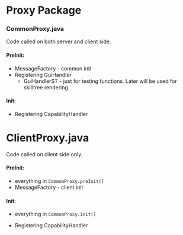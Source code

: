 # Proxy Package



### CommonProxy.java

Code called on both server and client side.

#### PreInit:

- MessageFactory - common init
- Registering GuiHandler
  - GuiHandlerST - just for testing functions. Later will be used for skilltree rendering



#### Init:

- Registering CapabilityHandler



# ClientProxy.java

Code called on client side only.

#### PreInit:

- everything in `CommonProxy.preInit()`
- MessageFactory - client init



#### Init:

- everything in `CommonProxy.init()`

- Registering CapabilityHandler

